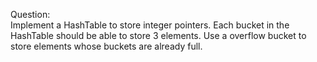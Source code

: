 Question:  
Implement a HashTable to store integer pointers. Each bucket in the HashTable should be able to store 3 elements. Use a overflow bucket to store elements whose buckets are already full.